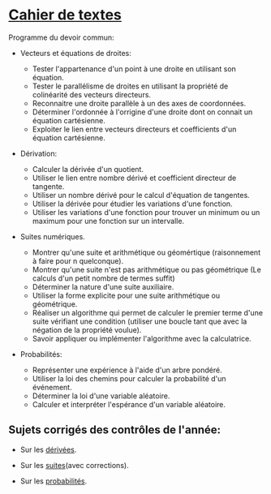 # [Cahier de textes](https://github.com/EdisonLorgues1SD1617/math1sd1617/blob/master/Donn%C3%A9es/Cahier%20de%20textes/readme.md)

<!-- ## Chapitre en cours: Produit scalaire.

- [Présentation](https://github.com/EdisonLorgues1SD1617/Math1SD1617/blob/master/Donn%C3%A9es/Chapitres/7.%20Poduit%20scalaire/Pr%C3%A9sentation/ProduitScalaire.pdf)

- [Polycopié](https://github.com/EdisonLorgues1SD1617/Math1SD1617/blob/master/Donn%C3%A9es/Chapitres/7.%20Poduit%20scalaire/Polycopie/ProduitScalaire.pdf) -->

Programme du devoir commun:

  - Vecteurs et équations de droites:
    - Tester l'appartenance d'un point à une droite en utilisant son équation.
    - Tester le parallélisme de droites en utilisant la propriété de colinéarité des vecteurs directeurs.
    - Reconnaitre une droite parallèle à un des axes de coordonnées.
    - Déterminer l'ordonnée à l'orrigine d'une droite dont on connait un équation cartésienne.
    - Exploiter le lien entre vecteurs directeurs et coefficients
    d'un équation cartésienne.

  - Dérivation:
    - Calculer la dérivée d'un quotient.
    - Utiliser le lien entre nombre dérivé et coefficient directeur de tangente.
    - Utiliser un nombre dérivé pour le calcul d'équation de tangentes.
    - Utiliser la dérivée pour étudier les variations d'une fonction.
    - Utiliser les variations d'une fonction pour trouver un minimum ou un maximum pour une fonction sur un intervalle.

  - Suites numériques.
    - Montrer qu'une suite et arithmétique ou géomértique (raisonnement à faire pour n quelconque).
    - Montrer qu'une suite n'est pas arithmétique ou pas géométrique (Le calculs d'un petit nombre de termes suffit)
    - Déterminer la nature d'une suite auxiliaire.
    - Utiliser la forme explicite pour une suite arithmétique ou géométrique.
    - Réaliser un algorithme qui permet de calculer le premier terme d'une suite vérifiant une condition (utiliser une boucle tant que avec la négation de la propriété voulue).
    - Savoir appliquer ou implémenter l'algorithme avec la calculatrice.

  - Probabilités:
    - Représenter une expérience à l'aide d'un arbre pondéré.
    - Utiliser la loi des chemins pour calculer la probabilité d'un événement.
    - Déterminer la loi d'une variable aléatoire.
    - Calculer et interpréter l'espérance d'un variable aléatoire.


<!-- - [Compétences]() -->


## Sujets corrigés des contrôles de l'année:

- Sur les [dérivées](https://github.com/EdisonLorgues1SD1617/Math1SD1617/tree/master/Donn%C3%A9es/Chapitres/3.%20Derivation/Contr%C3%B4les).

- Sur les [suites](https://github.com/EdisonLorgues1SD1617/Math1SD1617/tree/master/Donn%C3%A9es/Chapitres/4.%20Suites/Contr%C3%B4les)(avec corrections).

- Sur les [probabilités](https://github.com/EdisonLorgues1SD1617/Math1SD1617/tree/master/Donn%C3%A9es/Chapitres/6.%20Probabilit%C3%A9s/Contr%C3%B4les).
